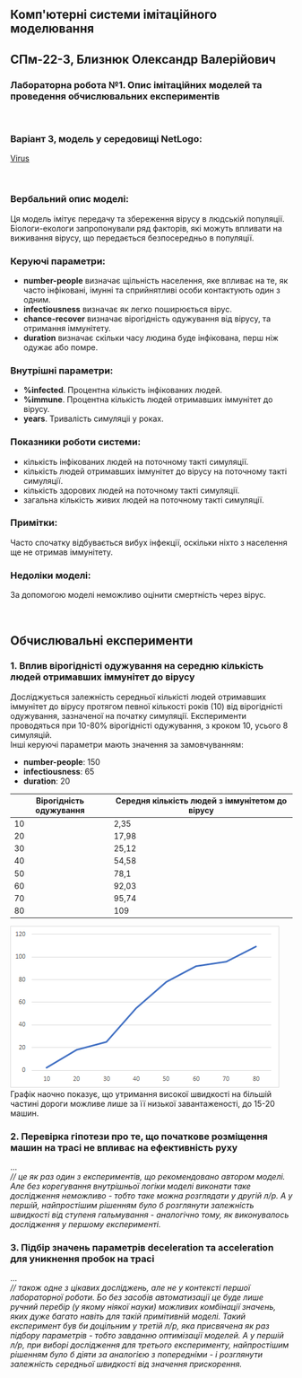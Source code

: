 ## Комп'ютерні системи імітаційного моделювання
## СПм-22-3, **Близнюк Олександр Валерiйович**
### Лабораторна робота №**1**. Опис імітаційних моделей та проведення обчислювальних експериментів

<br>

### Варіант 3, модель у середовищі NetLogo:
[Virus](https://www.netlogoweb.org/launch#https://www.netlogoweb.org/assets/modelslib/Sample%20Models/Biology/Virus.nlogo)

<br>

### Вербальний опис моделі:
Ця модель імітує передачу та збереження вірусу в людській популяції. Біологи-екологи запропонували ряд факторів, які можуть впливати на виживання вірусу, що передається безпосередньо в популяції.

### Керуючі параметри:
- **number-people** визначає щільність населення, яке впливає на те, як часто інфіковані, імунні та сприйнятливі особи контактують один з одним.
- **infectiousness** визначає як легко поширюється вірус. 
- **chance-recover** визначає вiрогiднiсть одужування вiд вiрусу, та отримання iммунiтету.
- **duration** визначає cкільки часу людина буде iнфiкована, перш ніж одужає або помре.

### Внутрішні параметри:
- **%infected**. Процентна кiлькiсть iнфiкованих людей.
- **%immune**. Процентна кiлькiсть людей отримавших iммунiтет до вiрусу.
- **years**. Тривалicть cимуляцii у роках.
 
### Показники роботи системи:
- кiлькiсть iнфiкованих людей на поточному такті симуляції.
- кiлькiсть людей отримавших iммунiтет до вiрусу на поточному такті симуляції.
- кiлькiсть здорових людей на поточному такті симуляції.
- загальна кiлькiсть живих людей на поточному такті симуляції.

### Примітки:
Часто спочатку відбувається вибух інфекції, оскільки ніхто з населення ще не отримав iммунiтету.

### Недоліки моделі:
За допомогою моделi неможливо оцiнити смертнiсть через вiрус. 

<br>

## Обчислювальні експерименти

### 1. Вплив вiрогiднiстi одужування на середню кiлькiсть людей отримавших iммунiтет до вiрусу
Досліджується залежність середньої кiлькiстi людей отримавших iммунiтет до вiрусу протягом певної кількості років (10) від вiрогiднiстi одужування, зазначеної на початку симуляції.
Експерименти проводяться при 10-80% вiрогiднiстi одужування, з кроком 10, усього 8 симуляцій.  
Інші керуючі параметри мають значення за замовчуванням:
- **number-people**: 150
- **infectiousness**: 65
- **duration**: 20

<table>
<thead>
<tr><th>Вiрогiднiсть одужування</th><th>Середня кiлькiсть людей з iммунiтетом до вiрусу</th></tr>
</thead>
<tbody>
<tr><td>10</td><td>2,35</td></tr>
<tr><td>20</td><td>17,98</td></tr>
<tr><td>30</td><td>25,12</td></tr>
<tr><td>40</td><td>54,58</td></tr>
<tr><td>50</td><td>78,1</td></tr>
<tr><td>60</td><td>92,03</td></tr>
<tr><td>70</td><td>95,74</td></tr>
<tr><td>80</td><td>109</td></tr>
</tbody>
</table>

![Залежність середньої швидкості пересування від завантаженості траси](fig1.png)
<br>
Графік наочно показує, що утримання високої швидкості на більшій частині дороги можливе лише за її низької завантаженості, до 15-20 машин.

### 2. Перевірка гіпотези про те, що початкове розміщення машин на трасі не впливає на ефективність руху
...  
*// це як раз один з експериментів, що рекомендовано автором моделі. Але без корегування внутрішньої логіки моделі виконати таке дослідження неможливо - тобто таке можна розглядати у другій л/р. А у першій, найпростішим рішенням було б розглянути залежність швидкості від ступеня гальмування - аналогічно тому, як виконувалось дослідження у першому експерименті.*
### 3. Підбір значень параметрів deceleration та acceleration для уникнення пробок на трасі
...  
*// також одне з цікавих досліджень, але не у контексті першої лабораторної роботи. Бо без засобів автоматизації це буде лише ручний перебір (у якому ніякої науки) можливих комбінації значень, яких дуже багато навіть для такій примітивній моделі. Такий експеримент був би доцільним у третій л/р, яка присвячена як раз підбору параметрів - тобто завданню оптимізації моделей. А у першій л/р, при виборі дослідження для третього експерименту, найпростішим рішенням було б діяти за аналогією з попередніми - і розглянути залежність середньої швидкості від значення прискорення.*